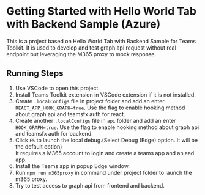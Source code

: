 # Getting Started with Hello World Tab with Backend Sample (Azure)

This is a project based on Hello World Tab with Backend Sample for Teams Toolkit.
It is used to develop and test graph api request without real endpoint but leveraging the M365 proxy to mock response.

## Running Steps 
1. Use VSCode to open this project.
1. Install Teams Toolkit extension in VSCode extension if it is not installed.
2. Create `.localConfigs` file in project folder and add an enter `REACT_APP_HOOK_GRAPH=true`. Use the flag to enable hooking method about graph api and teamsfx auth for react.
3. Create another `.localConfigs` file in `api` folder and add an enter `HOOK_GRAPH=true`. Use the flag to enable hooking method about graph api and teamsfx auth for backend.
4. Click `F5` to launch the local debug.(Select Debug (Edge) option. It will be the default option)
   <br>
   It requires a M365 account to login and create a teams app and an aad app.
5. Install the Teams app in popup Edge window.
6. Run `npm run m365proxy` in command under project folder to launch the m365 proxy.
7. Try to test access to graph api from frontend and backend.

